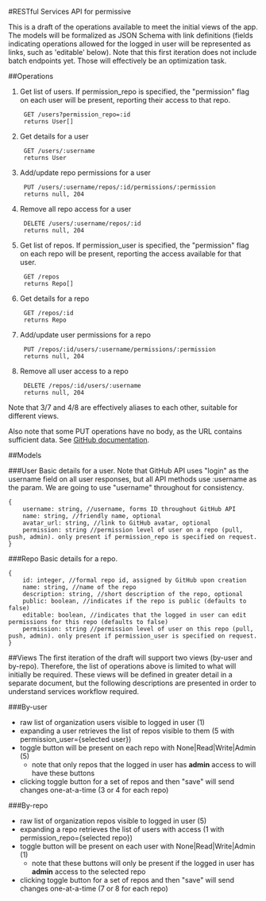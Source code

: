 #RESTful Services API for permissive

This is a draft of the operations available to meet the initial views of the app. The models will be formalized as JSON Schema with link definitions (fields indicating operations allowed for the logged in user will be represented as links, such as 'editable' below). Note that this first iteration does not include batch endpoints yet. Those will effectively be an optimization task.

##Operations

1. Get list of users. If permission_repo is specified, the "permission" flag on each user will be present, reporting their access to that repo.

        GET /users?permission_repo=:id
        returns User[]
2. Get details for a user

        GET /users/:username
        returns User

3. Add/update repo permissions for a user

        PUT /users/:username/repos/:id/permissions/:permission
        returns null, 204
4. Remove all repo access for a user

        DELETE /users/:username/repos/:id
        returns null, 204
5. Get list of repos. If permission_user is specified, the "permission" flag on each repo will be present, reporting the access available for that user.

        GET /repos
        returns Repo[]
6. Get details for a repo

        GET /repos/:id
        returns Repo
7. Add/update user permissions for a repo

        PUT /repos/:id/users/:username/permissions/:permission
        returns null, 204
8. Remove all user access to a repo

        DELETE /repos/:id/users/:username
        returns null, 204

Note that 3/7 and 4/8 are effectively aliases to each other, suitable for different views.

Also note that some PUT operations have no body, as the URL contains sufficient data. See [GitHub documentation](https://developer.github.com/v3/#http-verbs).

##Models

###User
Basic details for a user. Note that GitHub API uses "login" as the username field on all user responses, but all API methods use :username as the param. We are going to use "username" throughout for consistency.

    {
        username: string, //username, forms ID throughout GitHub API
        name: string, //friendly name, optional
        avatar_url: string, //link to GitHub avatar, optional
        permission: string //permission level of user on a repo (pull, push, admin). only present if permission_repo is specified on request.
    }

###Repo
Basic details for a repo.

    {
        id: integer, //formal repo id, assigned by GitHub upon creation
        name: string, //name of the repo
        description: string, //short description of the repo, optional
        public: boolean, //indicates if the repo is public (defaults to false)
        editable: boolean, //indicates that the logged in user can edit permissions for this repo (defaults to false)
        permission: string //permission level of user on this repo (pull, push, admin). only present if permission_user is specified on request.
    }

##Views
The first iteration of the draft will support two views (by-user and by-repo). Therefore, the list of operations above is limited to what will initially be required. These views will be defined in greater detail in a separate document, but the following descriptions are presented in order to understand services workflow required.

###By-user
* raw list of organization users visible to logged in user (1)
* expanding a user retrieves the list of repos visible to them (5 with permission_user={selected user})
* toggle button will be present on each repo with None|Read|Write|Admin (5)
    * note that only repos that the logged in user has **admin** access to will have these buttons 
* clicking toggle button for a set of repos and then "save" will send changes one-at-a-time (3 or 4 for each repo)

###By-repo
* raw list of organization repos visible to logged in user (5)
* expanding a repo retrieves the list of users with access (1 with permission_repo={selected repo})
* toggle button will be present on each user with None|Read|Write|Admin (1)
    * note that these buttons will only be present if the logged in user has **admin** access to the selected repo
* clicking toggle button for a set of repos and then "save" will send changes one-at-a-time (7 or 8 for each repo)
